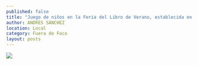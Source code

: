 ```yaml
---
published: false
title: "Juego de niños en la Feria del Libro de Verano, establecida en Portal de Rosales de la capital"
author: ANDRÉS SÁNCHEZ
location: Local
category: Fuera de Foco
layout: posts
---
```


![](http://i.imgur.com/s8NaEblm.jpg)
